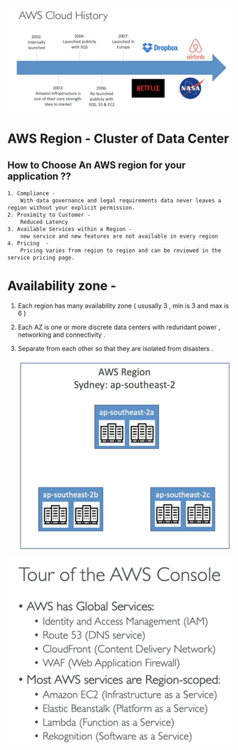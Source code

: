 
![image-1.png](<Images/Aws Cloud History.png>)



# AWS Region - Cluster of Data Center

## How to Choose An AWS region for your application  ??
    1. Compliance -  
        With data governance and legal requirements data never leaves a region without your explicit permission. 
    2. Proximity to Customer - 
        Reduced Latency 
    3. Available Services within a Region -
        new service and new features are not available in every region
    4. Pricing  -
        Pricing varies from region to region and can be reviewed in the service pricing page.


# Availability zone - 
1. Each region has many availability zone ( ususally 3 , min is 3 and max is 
6 )
2. Each AZ is one or more discrete data centers with redundant power , networking and connectivity .
3. Separate from each other so that they are isolated from disasters .

    ![image-2.png](<Images/Availability Zone.png>)
        


![Alt text](<Images/Aws Console Tour.png>)